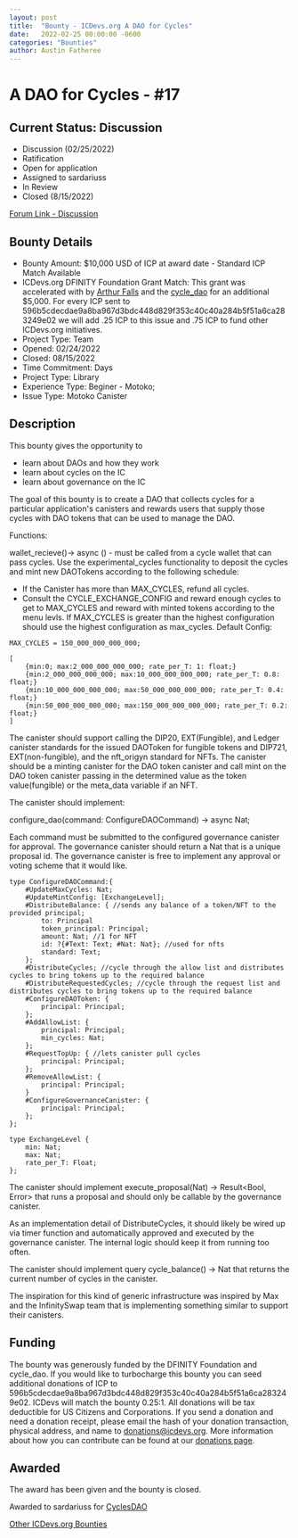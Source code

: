 ```yaml
---
layout: post
title:  "Bounty - ICDevs.org A DAO for Cycles"
date:   2022-02-25 00:00:00 -0600
categories: "Bounties"
author: Austin Fatheree
---
```


# A DAO for Cycles - #17

## Current Status: Discussion

* Discussion (02/25/2022)
* Ratification 
* Open for application
* Assigned to sardariuss
* In Review 
* Closed (8/15/2022)

[Forum Link - Discussion](https://forum.dfinity.org/t/icdevs-org-bounty-17-a-dao-for-cycles-10-000-ht-cycle-dao/11427)

## Bounty Details

* Bounty Amount: $10,000 USD of ICP at award date - Standard ICP Match Available
* ICDevs.org DFINITY Foundation Grant Match: This grant was accelerated with by [Arthur Falls](https://twitter.com/arthurfalls?lang=en) and the [cycle_dao](https://cycledao.xyz/) for an additional $5,000. For every ICP sent to 596b5cdecdae9a8ba967d3bdc448d829f353c40c40a284b5f51a6ca283249e02 we will add .25 ICP to this issue and .75 ICP to fund other ICDevs.org initiatives.
* Project Type: Team
* Opened: 02/24/2022
* Closed: 08/15/2022
* Time Commitment: Days
* Project Type: Library
* Experience Type: Beginer - Motoko;
* Issue Type: Motoko Canister

## Description

This bounty gives the opportunity to

* learn about DAOs and how they work
* learn about cycles on the IC
* learn about governance on the IC

The goal of this bounty is to create a DAO that collects cycles for a particular application's canisters and rewards users that supply those cycles with DAO tokens that can be used to manage the DAO.

Functions:

wallet_recieve()-> async () - must be called from a cycle wallet that can pass cycles. Use the experimental_cycles functionality to deposit the cycles and mint new DAOTokens according to the following schedule:

* If the Canister has more than MAX_CYCLES, refund all cycles.
* Consult the CYCLE_EXCHANGE_CONFIG and reward enough cycles to get to MAX_CYCLES and reward with minted tokens according to the menu levls.  If MAX_CYCLES is greater than the highest configuration should use the highest configuration as max_cycles. Default Config:

```
MAX_CYCLES = 150_000_000_000_000;

[
    {min:0; max:2_000_000_000_000; rate_per_T: 1: float;}
    {min:2_000_000_000_000; max:10_000_000_000_000; rate_per_T: 0.8: float;}
    {min:10_000_000_000_000; max:50_000_000_000_000; rate_per_T: 0.4: float;}
    {min:50_000_000_000_000; max:150_000_000_000_000; rate_per_T: 0.2: float;}
]
```

The canister should support calling the DIP20, EXT(Fungible), and Ledger canister standards for the issued DAOToken for fungible tokens and DIP721, EXT(non-fungible), and the nft_origyn standard for NFTs.  The canister should be a minting canister for the DAO token canister and call mint on the DAO token canister passing in the determined value as the token value(fungible) or the meta_data variable if an NFT.

The canister should implement:

configure_dao(command: ConfigureDAOCommand) -> async Nat;

Each command must be submitted to the configured governance canister for approval.  The governance canister should return a Nat that is a unique proposal id.  The governance canister is free to implement any approval or voting scheme that it would like.

```
type ConfigureDAOCommand:{
    #UpdateMaxCycles: Nat;
    #UpdateMintConfig: [ExchangeLevel];
    #DistributeBalance: { //sends any balance of a token/NFT to the provided principal;
        to: Principal
        token_principal: Principal;
        amount: Nat; //1 for NFT
        id: ?{#Text: Text; #Nat: Nat}; //used for nfts
        standard: Text;
    };
    #DistributeCycles; //cycle through the allow list and distributes cycles to bring tokens up to the required balance
    #DistributeRequestedCycles; //cycle through the request list and distributes cycles to bring tokens up to the required balance
    #ConfigureDAOToken: {
        principal: Principal;
    };
    #AddAllowList: {
        principal: Principal;
        min_cycles: Nat;
    };
    #RequestTopUp: { //lets canister pull cycles
        principal: Principal;
    };
    #RemoveAllowList: {
        principal: Principal;
    }
    #ConfigureGovernanceCanister: {
        principal: Principal;
    };
};

type ExchangeLevel {
    min: Nat;
    max: Nat;
    rate_per_T: Float;
};
```

The canister should implement execute_proposal(Nat) -> Result<Bool, Error> that runs a proposal and should only be callable by the governance canister.

As an implementation detail of DistributeCycles, it should likely be wired up via timer function and automatically approved and executed by the governance canister.  The internal logic should keep it from running too often.

The canister should implement query cycle_balance() -> Nat that returns the current number of cycles in the canister.

The inspiration for this kind of generic infrastructure was inspired by Max and the InfinitySwap team that is implementing something similar to support their canisters.


## Funding

The bounty was generously funded by the DFINITY Foundation and cycle_dao. If you would like to turbocharge this bounty you can seed additional donations of ICP to 596b5cdecdae9a8ba967d3bdc448d829f353c40c40a284b5f51a6ca283249e02.  ICDevs will match the bounty 0.25:1.  All donations will be tax deductible for US Citizens and Corporations.  If you send a donation and need a donation receipt, please email the hash of your donation transaction, physical address, and name to donations@icdevs.org.  More information about how you can contribute can be found at our [donations page](https://icdevs.org/donations.html).

## Awarded

The award has been given and the bounty is closed.

Awarded to sardariuss for [CyclesDAO](https://github.com/sardariuss/CyclesDAO)

[Other ICDevs.org Bounties](https://icdevs.org/bounties.html)

